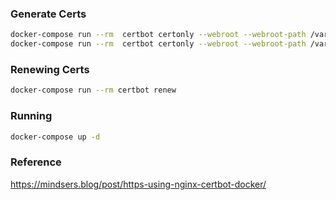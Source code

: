 ### Generate Certs
```bash
docker-compose run --rm  certbot certonly --webroot --webroot-path /var/www/certbot/ --dry-run -d iot.pipigendut.tech
docker-compose run --rm  certbot certonly --webroot --webroot-path /var/www/certbot/ -d pipigendut.tech
```

### Renewing Certs
```bash
docker-compose run --rm certbot renew
```

### Running
```bash
docker-compose up -d
```

### Reference
https://mindsers.blog/post/https-using-nginx-certbot-docker/